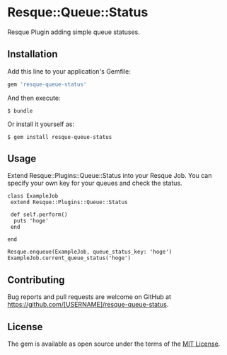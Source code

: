 # Resque::Queue::Status

Resque Plugin adding simple queue statuses.

## Installation

Add this line to your application's Gemfile:

```ruby
gem 'resque-queue-status'
```

And then execute:

    $ bundle

Or install it yourself as:

    $ gem install resque-queue-status

## Usage

Extend Resque::Plugins::Queue::Status into your Resque Job.
You can specify your own key for your queues and check the status.

```
class ExampleJob
 extend Resque::Plugins::Queue::Status

 def self.perform()
  puts 'hoge'
 end

end

Resque.enqueue(ExampleJob, queue_status_key: 'hoge')
ExampleJob.current_queue_status('hoge')
```

## Contributing

Bug reports and pull requests are welcome on GitHub at https://github.com/[USERNAME]/resque-queue-status.

## License

The gem is available as open source under the terms of the [MIT License](https://opensource.org/licenses/MIT).

